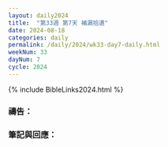 ```yaml
---
layout: daily2024
title:  "第33週 第7天 補漏拾遺"
date: 2024-08-18
categories: daily
permalink: /daily/2024/wk33-day7-daily.html
weekNum: 33
dayNum: 7
cycle: 2024
---
```


{% include BibleLinks2024.html %}

### 禱告：

### 筆記與回應：
